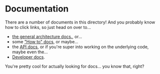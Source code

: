 # Documentation

There are a number of documents in this directory! And you probably know how to click links, so just head on over to...

- [the general architecture docs.](ARCHITECTURE.md), or...
- some ["How to" docs](HOWTO.md), or maybe...
- the [API docs](API.md), or if you're super into working on the underlying code, maybe even the...
- [Developer docs](DEV.md).

You're pretty cool for actually looking for docs... you know that, right?
